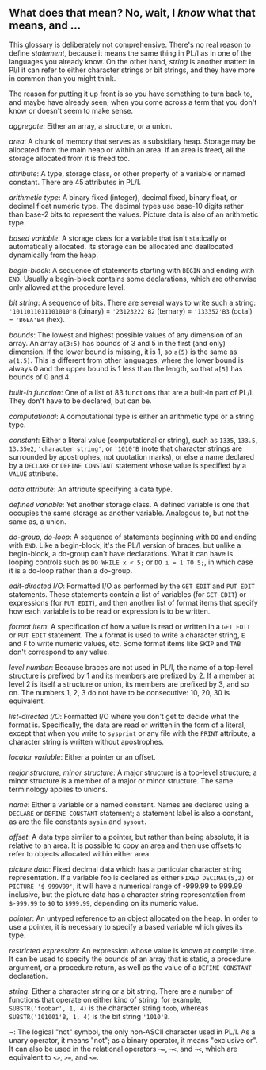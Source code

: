 ## What does that mean?  No, wait, I _know_ what that means, and ...

This glossary is deliberately not comprehensive.  There's no real
reason to define *statement*, because it means the same thing
in PL/I as in one of the languages you already know.  On the
other hand, *string* is another matter: in Pl/I it can refer
to either character strings or bit strings, and they have
more in common than you might think.

The reason for putting it up front is so you have something
to turn back to, and maybe have already seen, when you come
across a term that you don't know or doesn't seem to make sense.

*aggregate*: Either an array, a structure, or a union.

*area*: A chunk of memory that serves as a subsidiary heap.
Storage may be allocated from the main heap or within an area.
If an area is freed, all the storage allocated from it is freed too.

*attribute*: A type, storage class, or other property of a
variable or named constant.  There are 45 attributes in PL/I.

*arithmetic type*: A binary fixed (integer), decimal fixed,
binary float, or decimal float numeric type.  The decimal
types use base-10 digits rather than base-2 bits to represent
the values.  Picture data is also of an arithmetic type.

*based variable*: A storage class for a variable that isn't
statically or automatically allocated.  Its storage can be
allocated and deallocated dynamically from the heap.

*begin-block*: A sequence of statements starting with `BEGIN`
and ending with `END`.  Usually a begin-block contains some
declarations, which are otherwise only allowed at the
procedure level.

*bit string*: A sequence of bits.  There are several ways to
write such a string: `'1011011011101010'B` (binary) =
`'23123222'B2` (ternary) = `'133352'B3` (octal) = `'B6EA'B4` (hex).

*bounds*: The lowest and highest possible values of any dimension
of an array.  An array `a(3:5)` has bounds of 3 and 5 in the first
(and only) dimension.  If the lower bound is missing, it is 1,
so `a(5)` is the same as `a(1:5)`.  This is different from
other languages, where the lower bound is always 0 and the upper
bound is 1 less than the length, so that `a[5]` has bounds of 0 and 4.

*built-in function*:  One of a list of 83 functions that are a
built-in part of PL/I.  They don't have to be declared, but can be.

*computational*:  A computational type is either an arithmetic type
or a string type.

*constant*: Either a literal value (computational or string),
such as `1335`, `133.5`, `13.35e2`, `'character string'`, or `'1010'B`
(note that character strings are surrounded by apostrophes, not
quotation marks),
or else a name declared by a `DECLARE` or `DEFINE CONSTANT` statement
whose value is specified by a `VALUE` attribute.

*data attribute*: An attribute specifying a data type.

*defined variable*: Yet another storage class.  A defined
variable is one that occupies the same storage as another
variable.  Analogous to, but not the same as, a union.

*do-group, do-loop*: A sequence of statements beginning
with `DO` and ending with `END`.  Like a begin-block,
it's the PL/I version of braces, but unlike a begin-block,
a do-group can't have declarations.  What it can have
is looping controls such as `DO WHILE x < 5;` or
`DO i = 1 TO 5;`, in which case it is a do-loop rather
than a do-group.


*edit-directed I/O*: Formatted I/O as performed by the
`GET EDIT` and `PUT EDIT` statements.  These statements
contain a list of variables (for `GET EDIT`) or
expressions (for `PUT EDIT`), and then another list of
format items that specify how each variable is to be
read or expression is to be written.

*format item*: A specification of how a value is read or
written in a `GET EDIT` or `PUT EDIT` statement.  The
`A` format is used to write a character string, `E` and `F`
to write numeric values, etc.  Some format items like
`SKIP` and `TAB` don't correspond to any value.

*level number*:  Because braces are not used in PL/I,
the name of a top-level structure is prefixed by 1
and its members are prefixed by 2.  If a member at
level 2 is itself a structure or union, its members are prefixed
by 3, and so on.  The numbers 1, 2, 3 do not have to be
consecutive: 10, 20, 30 is equivalent.

*list-directed I/O*: Formatted I/O where you don't get
to decide what the format is.  Specifically, the data
are read or written in the form of a literal, except that
when you write to `sysprint` or any file with the `PRINT`
attribute, a character string is written
without apostrophes.

*locator variable*:  Either a pointer or an offset.

*major structure, minor structure*:
A major structure is a top-level structure; a minor
structure is a member of a major or minor structure.
The same terminology applies to unions.

*name*:  Either a variable or a named constant.
Names are declared using a `DECLARE` or `DEFINE CONSTANT`
statement; a statement label is also a constant,
as are the file constants `sysin` and `sysout`.

*offset*:  A data type similar to a pointer,
but rather than being absolute, it is relative to an area.
It is possible to copy an area and then use offsets to
refer to objects allocated within either area.

*picture data*:  Fixed decimal data which has a
particular character string representation.
If a variable foo is declared as either
`FIXED DECIMAL(5,2)` or `PICTURE '$-999V99'`,
it will have a numerical range of -999.99 to 999.99 inclusive,
but the picture data has a character string
representation from `$-999.99` to `$0` to `$999.99`,
depending on its numeric value.

*pointer*:  An untyped reference to an object allocated
on the heap.  In order to use a pointer, it is necessary
to specify a based variable which gives its type.

*restricted expression*:  An expression whose value is
known at compile time.  It can be used to specify the
bounds of an array that is static, a procedure argument,
or a procedure return, as well as the value of a `DEFINE
CONSTANT` declaration.

*string*:  Either a character string or a bit string.
There are a number of functions that operate on either kind
of string: for example, `SUBSTR('foobar', 1, 4)` is the
character string `foob`, whereas `SUBSTR('101001'B, 1, 4)`
is the bit string `'1010'B`.

*¬*: The logical "not" symbol, the only non-ASCII character
used in PL/I.  As a unary operator, it means "not"; as a binary
operator, it means "exclusive or".  It can also be used in
the relational operators `¬=`, `¬<`, and `¬<`, which are equivalent
to `<>`, `>=`, and `<=`.

